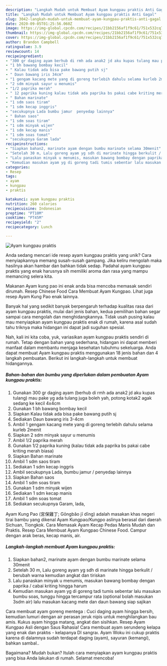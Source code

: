 ```yaml
---
description: "Langkah Mudah untuk Membuat Ayam kungpau praktis Anti Gagal"
title: "Langkah Mudah untuk Membuat Ayam kungpau praktis Anti Gagal"
slug: 3042-langkah-mudah-untuk-membuat-ayam-kungpau-praktis-anti-gagal
date: 2020-09-05T01:25:56.060Z
image: https://img-global.cpcdn.com/recipes/21bb2156af1f9c61/751x532cq70/ayam-kungpau-praktis-foto-resep-utama.jpg
thumbnail: https://img-global.cpcdn.com/recipes/21bb2156af1f9c61/751x532cq70/ayam-kungpau-praktis-foto-resep-utama.jpg
cover: https://img-global.cpcdn.com/recipes/21bb2156af1f9c61/751x532cq70/ayam-kungpau-praktis-foto-resep-utama.jpg
author: Brandon Campbell
ratingvalue: 3.9
reviewcount: 14
recipeingredient:
- "300 gr daging ayam berhub di rmh ada anak2 jd aku kupas tulang mau pake yg ada tulang juga boleh yah potong kotak2 agak sedang ke kecil 4x4cm"
- "1 bh bawang bombay kecil"
- " Kalau tidak ada bisa pake bawang putih sj"
- " Daun bawang iris 34cm"
- "1 gengam kacang mete yang di goreng terlebih dahulu selama kurleb 2menit"
- "2 sdm minyak sayur u menumis"
- "1/2 paprika merah"
- " 12 paprika kuning kalau tidak ada paprika bs pakai cabe kriting merah biasa"
- " Bahan marinate"
- "1 sdm saos tiram"
- "1 sdm kecap inggris"
- "secukupnya Lada bumbu jamur  penyedap lainnya"
- " Bahan saos"
- "1 sdm soas tiram"
- "1 sdm minyak wijen"
- "1 sdm kecap manis"
- "1 sdm soas tomat"
- "secukupnya Garam lada"
recipeinstructions:
- "Siapkan bahan2, marinate ayam dengan bumbu marinate selama 30menit"
- "Setelah 30 m, Lalu goreng ayam yg sdh di marinate hingga berkulit / berubah warna kemudian angkat dan tiriskan"
- "Lalu panaskan minyak u menumis, masukan bawang bombay dengan paprika / cabai kriting hingga harum"
- "Kemudian masukan ayam yg di goreng tadi tumis sebentar lalu masukan bumbu soas, tunggu hingga tercampur rata (optional bolah masukan 3sdm air) lalu masukan kacang mete dan daun bawang siap sajikan"
categories:
- Resep
tags:
- ayam
- kungpau
- praktis

katakunci: ayam kungpau praktis 
nutrition: 260 calories
recipecuisine: Indonesian
preptime: "PT10M"
cooktime: "PT45M"
recipeyield: "2"
recipecategory: Lunch

---
```



![Ayam kungpau praktis](https://img-global.cpcdn.com/recipes/21bb2156af1f9c61/751x532cq70/ayam-kungpau-praktis-foto-resep-utama.jpg)

Anda sedang mencari ide resep ayam kungpau praktis yang unik? Cara menyiapkannya memang susah-susah gampang. Jika keliru mengolah maka hasilnya akan hambar dan bahkan tidak sedap. Padahal ayam kungpau praktis yang enak harusnya sih memiliki aroma dan rasa yang mampu memancing selera kita.

Makanan Ayam kung pao ini enak anda bisa mencoba memasak sendiri dirumah. Resep Chinese Food Cara Membuat Ayam Kungpao. Lihat juga resep Ayam Kung Pao enak lainnya.

Banyak hal yang sedikit banyak berpengaruh terhadap kualitas rasa dari ayam kungpau praktis, mulai dari jenis bahan, kedua pemilihan bahan segar sampai cara mengolah dan menghidangkannya. Tidak usah pusing kalau mau menyiapkan ayam kungpau praktis enak di rumah, karena asal sudah tahu triknya maka hidangan ini dapat jadi suguhan spesial.


Nah, kali ini kita coba, yuk, variasikan ayam kungpau praktis sendiri di rumah. Tetap dengan bahan yang sederhana, hidangan ini dapat memberi manfaat dalam membantu menjaga kesehatan tubuhmu sekeluarga. Anda dapat membuat Ayam kungpau praktis menggunakan 18 jenis bahan dan 4 langkah pembuatan. Berikut ini langkah-langkah untuk membuat hidangannya.

<!--inarticleads1-->

##### Bahan-bahan dan bumbu yang diperlukan dalam pembuatan Ayam kungpau praktis:

1. Gunakan 300 gr daging ayam (berhub di rmh ada anak2 jd aku kupas tulang) mau pake yg ada tulang juga boleh yah, potong kotak2 agak sedang ke kecil 4x4cm
1. Gunakan 1 bh bawang bombay kecil
1. Siapkan  Kalau tidak ada bisa pake bawang putih sj
1. Sediakan  Daun bawang iris 3-4cm
1. Ambil 1 gengam kacang mete yang di goreng terlebih dahulu selama kurleb 2menit
1. Siapkan 2 sdm minyak sayur u menumis
1. Ambil 1/2 paprika merah
1. Gunakan  1/2 paprika kuning (kalau tidak ada paprika bs pakai cabe kriting merah biasa)
1. Siapkan  Bahan marinate
1. Ambil 1 sdm saos tiram
1. Sediakan 1 sdm kecap inggris
1. Ambil secukupnya Lada, bumbu jamur / penyedap lainnya
1. Siapkan  Bahan saos
1. Ambil 1 sdm soas tiram
1. Gunakan 1 sdm minyak wijen
1. Sediakan 1 sdm kecap manis
1. Ambil 1 sdm soas tomat
1. Sediakan secukupnya Garam, lada,


Ayam Kung Pao (宮保雞丁; Gōngbǎo jī dīng) adalah masakan khas negeri tirai bambu yang dikenal Ayam Kungpao/Kungpo aslinya berasal dari daerah Sichuan, Tiongkok. Cara Memasak Ayam Kecap Pedas Manis Mudah dan Praktis. Resep Cara Membuat Ayam Kungpao Chinese Food. Campur dengan arak beras, kecap manis, air. 

<!--inarticleads2-->

##### Langkah-langkah membuat Ayam kungpau praktis:

1. Siapkan bahan2, marinate ayam dengan bumbu marinate selama 30menit
1. Setelah 30 m, Lalu goreng ayam yg sdh di marinate hingga berkulit / berubah warna kemudian angkat dan tiriskan
1. Lalu panaskan minyak u menumis, masukan bawang bombay dengan paprika / cabai kriting hingga harum
1. Kemudian masukan ayam yg di goreng tadi tumis sebentar lalu masukan bumbu soas, tunggu hingga tercampur rata (optional bolah masukan 3sdm air) lalu masukan kacang mete dan daun bawang siap sajikan


Cara membuat ayam goreng mentega : Cuci daging ayam hingga bersih, kemudian lumuri dengan air perasan jeruk nipis untuk menghilangkan bau amis. Kukus ayam hingga matang, angkat dan sisihkan. Resep Ayam Kungpao Asli dengan Saus Rahasia! Cara membuat ayam serundeng kelapa yang enak dan praktıs - kelapanya DI sangraı. Ayam Woku ini cukup praktis karena di dalamnya sudah terdapat daging (ayam), sayuran (kemangi), bahkan sambal.. 

Bagaimana? Mudah bukan? Itulah cara menyiapkan ayam kungpau praktis yang bisa Anda lakukan di rumah. Selamat mencoba!
